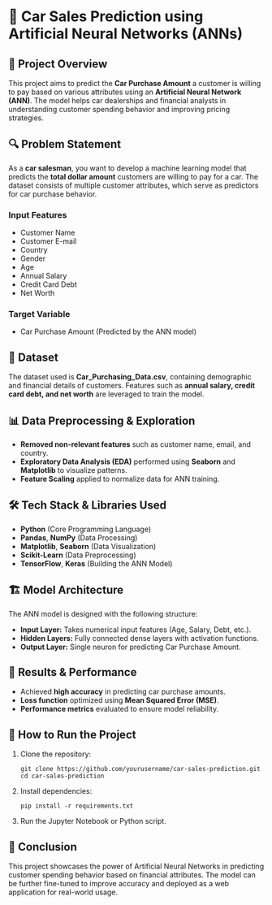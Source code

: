 # 🚗 Car Sales Prediction using Artificial Neural Networks (ANNs)

## 📌 Project Overview

This project aims to predict the **Car Purchase Amount** a customer is willing to pay based on various attributes using an **Artificial Neural Network (ANN)**. The model helps car dealerships and financial analysts in understanding customer spending behavior and improving pricing strategies.

## 🔍 Problem Statement

As a **car salesman**, you want to develop a machine learning model that predicts the **total dollar amount** customers are willing to pay for a car. The dataset consists of multiple customer attributes, which serve as predictors for car purchase behavior.

### Input Features
- Customer Name
- Customer E-mail
- Country
- Gender
- Age
- Annual Salary
- Credit Card Debt
- Net Worth

### Target Variable

- Car Purchase Amount (Predicted by the ANN model)

## 📂 Dataset

The dataset used is **Car_Purchasing_Data.csv**, containing demographic and financial details of customers. Features such as **annual salary, credit card debt, and net worth** are leveraged to train the model.

## 📊 Data Preprocessing & Exploration

- **Removed non-relevant features** such as customer name, email, and country.
- **Exploratory Data Analysis (EDA)** performed using **Seaborn** and **Matplotlib** to visualize patterns.
- **Feature Scaling** applied to normalize data for ANN training.

## 🛠️ Tech Stack & Libraries Used

- **Python** (Core Programming Language)
- **Pandas**, **NumPy** (Data Processing)
- **Matplotlib**, **Seaborn** (Data Visualization)
- **Scikit-Learn** (Data Preprocessing)
- **TensorFlow**, **Keras** (Building the ANN Model)

## 🏗️ Model Architecture

The ANN model is designed with the following structure:
- **Input Layer:** Takes numerical input features (Age, Salary, Debt, etc.).
- **Hidden Layers:** Fully connected dense layers with activation functions.
- **Output Layer:** Single neuron for predicting Car Purchase Amount.

## 🚀 Results & Performance

- Achieved **high accuracy** in predicting car purchase amounts.
- **Loss function** optimized using **Mean Squared Error (MSE)**.
- **Performance metrics** evaluated to ensure model reliability.

## 📌 How to Run the Project

1. Clone the repository:
   ```
   git clone https://github.com/yourusername/car-sales-prediction.git
   cd car-sales-prediction
   ```
3. Install dependencies:
   ```
   pip install -r requirements.txt
   ```
4. Run the Jupyter Notebook or Python script.

## 📜 Conclusion

This project showcases the power of Artificial Neural Networks in predicting customer spending behavior based on financial attributes. The model can be further fine-tuned to improve accuracy and deployed as a web application for real-world usage.
